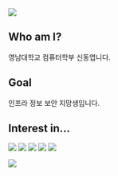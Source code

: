 <img src="https://capsule-render.vercel.app/api?type=waving&color=BDBDC8&height=150&section=header" />

## Who am I?
영남대학교 컴퓨터학부 신동엽니다.

## Goal
인프라 정보 보안 지망생입니다.

## Interest in...
<img src="https://img.shields.io/badge/kali%20linux-%23557C94.svg?&style=for-the-badge&logo=kali%20linux&logoColor=white" /> <img src="https://img.shields.io/badge/linux-%23FCC624.svg?&style=for-the-badge&logo=linux&logoColor=black" />
<img src="https://img.shields.io/badge/cisco-%231BA0D7.svg?&style=for-the-badge&logo=cisco&logoColor=white" />
<img src="https://img.shields.io/badge/naver-%2303C75A.svg?&style=for-the-badge&logo=naver&logoColor=white" />
<img src="https://img.shields.io/badge/hack%20club-%23EC3750.svg?&style=for-the-badge&logo=hack%20club&logoColor=white" />

<img src="https://capsule-render.vercel.app/api?type=waving&color=BDBDC8&height=150&section=footer" />
